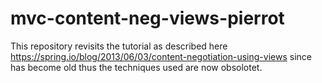 
# mvc-content-neg-views-pierrot
This repository revisits the tutorial as described here https://spring.io/blog/2013/06/03/content-negotiation-using-views
since has become old thus the techniques used are now obsolotet.
